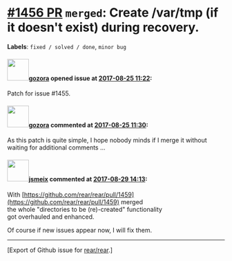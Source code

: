 [\#1456 PR](https://github.com/rear/rear/pull/1456) `merged`: Create /var/tmp (if it doesn't exist) during recovery.
====================================================================================================================

**Labels**: `fixed / solved / done`, `minor bug`

#### <img src="https://avatars.githubusercontent.com/u/12116358?u=1c5ba9dcee5ca3082f03029a7fbe647efd30eb49&v=4" width="50">[gozora](https://github.com/gozora) opened issue at [2017-08-25 11:22](https://github.com/rear/rear/pull/1456):

Patch for issue \#1455.

#### <img src="https://avatars.githubusercontent.com/u/12116358?u=1c5ba9dcee5ca3082f03029a7fbe647efd30eb49&v=4" width="50">[gozora](https://github.com/gozora) commented at [2017-08-25 11:30](https://github.com/rear/rear/pull/1456#issuecomment-324893011):

As this patch is quite simple, I hope nobody minds if I merge it without
waiting for additional comments ...

#### <img src="https://avatars.githubusercontent.com/u/1788608?u=925fc54e2ce01551392622446ece427f51e2f0ce&v=4" width="50">[jsmeix](https://github.com/jsmeix) commented at [2017-08-29 14:13](https://github.com/rear/rear/pull/1456#issuecomment-325677136):

With
[https://github.com/rear/rear/pull/1459](https://github.com/rear/rear/pull/1459)
merged  
the whole "directories to be (re)-created" functionality  
got overhauled and enhanced.

Of course if new issues appear now, I will fix them.

------------------------------------------------------------------------

\[Export of Github issue for
[rear/rear](https://github.com/rear/rear).\]
